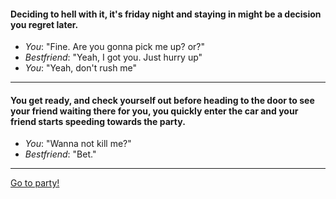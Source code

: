 #### Deciding to hell with it, it's friday night and staying in might be a decision you regret later.

 * _You_: "Fine. Are you gonna pick me up? or?"
 * _Bestfriend_: "Yeah, I got you. Just hurry up"
 * _You_: "Yeah, don't rush me"

-----

#### You get ready, and check yourself out before heading to the door to see your friend waiting there for you, you quickly enter the car and your friend starts speeding towards the party.

 * _You_: "Wanna not kill me?"
 * _Bestfriend_: "Bet."

_____

[Go to party!](atParty.md)